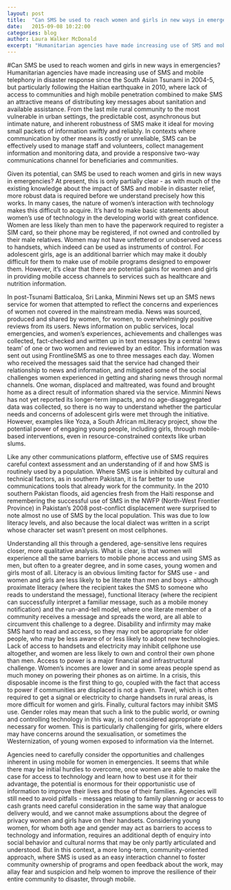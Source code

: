 ---layout: posttitle:  "Can SMS be used to reach women and girls in new ways in emergencies?"date:   2015-09-08 10:22:00categories: blogauthor: Laura Walker McDonaldexcerpt: "Humanitarian agencies have made increasing use of SMS and mobile telephony in disaster response since the South Asian Tsunami in 2004-5, but particularly following the Haitian earthquake in 2010, where lack of access to communities and high mobile penetration combined to make SMS an attractive means of distributing key messages about sanitation and available assistance. While there may be initial hurdles to overcome, once women are able to make the case for access to technology and learn how to best use it for their advantage, the potential to improve their lives and those of their families is enormous. A long-term, community-oriented approach, where SMS is used as an easy interaction channel to foster community ownership of programs and open feedback about the work, may allay fear and suspicion and help women to improve the resilience of their entire community to disaster, through mobile."---#Can SMS be used to reach women and girls in new ways in emergencies?Humanitarian agencies have made increasing use of SMS and mobile telephony in disaster response since the South Asian Tsunami in 2004-5, but particularly following the Haitian earthquake in 2010, where lack of access to communities and high mobile penetration combined to make SMS an attractive means of distributing key messages about sanitation and available assistance. From the last mile rural community to the most vulnerable in urban settings, the predictable cost, asynchronous but intimate nature, and inherent robustness of SMS make it ideal for moving small packets of information swiftly and reliably. In contexts where communication by other means is costly or unreliable, SMS can be effectively used to manage staff and volunteers, collect management information and monitoring data, and provide a responsive two-way communications channel for beneficiaries and communities.Given its potential, can SMS be used to reach women and girls in new ways in emergencies? At present, this is only partially clear - as with much of the existing knowledge about the impact of SMS and mobile in disaster relief, more robust data is required before we understand precisely how this works. In many cases, the nature of women’s interaction with technology makes this difficult to acquire. It’s hard to make basic statements about women’s use of technology in the developing world with great confidence. Women are less likely than men to have the paperwork required to register a SIM card, so their phone may be registered, if not owned and controlled by their male relatives. Women may not have unfettered or unobserved access to handsets, which indeed can be used as instruments of control. For adolescent girls, age is an additional barrier which may make it doubly difficult for them to make use of mobile programs designed to empower them.  However, it’s clear that there are potential gains for women and girls in providing mobile access channels to services such as healthcare and nutrition information.In post-Tsunami Batticaloa, Sri Lanka, Minmini News set up an SMS news service for women that attempted to reflect the concerns and experiences of women not covered in the mainstream media. News was sourced, produced and shared by women, for women, to overwhelmingly positive reviews from its users. News information on public services, local emergencies, and women’s experiences, achievements and challenges was collected, fact-checked and written up in text messages by a central ‘news team’ of one or two women and reviewed by an editor. This information was sent out using FrontlineSMS as one to three messages each day. Women who received the messages said that the service had changed their relationship to news and information, and mitigated some of the social challenges women experienced in getting and sharing news through normal channels. One woman, displaced and maltreated, was found and brought home as a direct result of information shared via the service. Minmini News has not yet reported its longer-term impacts, and no age-disaggregated data was collected, so there is no way to understand whether the particular needs and concerns of adolescent girls were met through the initiative. However, examples like Yoza, a South African mLiteracy project, show the potential power of engaging young people, including girls, through mobile-based interventions, even in resource-constrained contexts like urban slums.Like any other communications platform, effective use of SMS requires careful context assessment and an understanding of if and how SMS is routinely used by a population. Where SMS use is inhibited by cultural and technical factors, as in southern Pakistan, it is far better to use communications tools that already work for the community. In the 2010 southern Pakistan floods, aid agencies fresh from the Haiti response and remembering the successful use of SMS in the NWFP (North-West Frontier Province) in Pakistan’s 2008 post-conflict displacement were surprised to note almost no use of SMS by the local population. This was due to low literacy levels, and also because the local dialect was written in a script whose character set wasn’t present on most cellphones.Understanding all this through a gendered, age-sensitive lens requires closer, more qualitative analysis. What is clear, is that women will experience all the same barriers to mobile phone access and using SMS as men, but often to a greater degree, and in some cases, young women and girls most of all. Literacy is an obvious limiting factor for SMS use - and women and girls are less likely to be literate than men and boys - although proximate literacy (where the recipient takes the SMS to someone who reads to understand the message), functional literacy (where the recipient can successfully interpret a familiar message, such as a mobile money notification) and the run-and-tell model, where one literate member of a community receives a message and spreads the word, are all able to circumvent this challenge to a degree. Disability and infirmity may make SMS hard to read and access, so they may not be appropriate for older people, who may be less aware of or less likely to adopt new technologies. Lack of access to handsets and electricity may inhibit cellphone use altogether, and women are less likely to own and control their own phone than men. Access to power is a major financial and infrastructural challenge. Women’s incomes are lower and in some areas people spend as much money on powering their phones as on airtime. In a crisis, this disposable income is the first thing to go, coupled with the fact that access to power if communities are displaced is not a given. Travel, which is often required to get a signal or electricity to charge handsets in rural areas, is more difficult for women and girls. Finally, cultural factors may inhibit SMS use. Gender roles may mean that such a link to the public world, or owning and controlling technology in this way, is not considered appropriate or necessary for women. This is particularly challenging for girls, where elders may have concerns around the sexualisation, or sometimes the Westernization, of young women exposed to information via the Internet.Agencies need to carefully consider the opportunities and challenges inherent in using mobile for women in emergencies. It seems that while there may be initial hurdles to overcome, once women are able to make the case for access to technology and learn how to best use it for their advantage, the potential is enormous for their opportunistic use of information to improve their lives and those of their families. Agencies will still need to avoid pitfalls - messages relating to family planning or access to cash grants need careful consideration in the same way that analogue delivery would, and we cannot make assumptions about the degree of privacy women and girls have on their handsets. Considering young women, for whom both age and gender may act as barriers to access to technology and information, requires an additional depth of enquiry into social behavior and cultural norms that may be only partly articulated and understood. But in this context, a more long-term, community-oriented approach, where SMS is used as an easy interaction channel to foster community ownership of programs and open feedback about the work, may allay fear and suspicion and help women to improve the resilience of their entire community to disaster, through mobile.